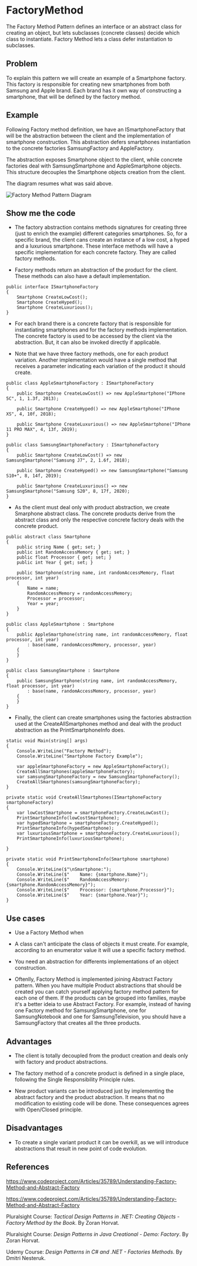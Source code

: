 # FactoryMethod

The Factory Method Pattern defines an interface or an abstract class for creating an object, but lets subclasses (concrete classes) decide which class to instantiate. Factory Method lets a class defer instantiation to subclasses.

## Problem

To explain this pattern we will create an example of a Smartphone factory. This factory is responsible for creating new smartphones from both Samsung and Apple brand. Each brand has it own way of constructing a smartphone, that will be defined by the factory method.

## Example

Following Factory method definition, we have an ISmartphoneFactory that will be the abstraction between the client and the implementation of smartphone construction. This abstraction defers smartphones instantiation to the concrete factories SamsungFactory and AppleFactory.

The abstraction exposes Smartphone object to the client, while concrete factories deal with SamsungSmartphone and AppleSmartphone objects. This structure decouples the Smartphone objects creation from the client.

The diagram resumes what was said above.

![Factory Method Pattern Diagram ](Images/SmartphoneFactory.png)

## Show me the code

 - The factory abstraction contains methods signatures for creating three (just to enrich the example) different categories smartphones. So, for a specific brand, the client cans create an instance of a low cost, a hyped and a luxurious smartphone. These interface methods will have a specific implementation for each concrete factory. They are called factory methods.

 - Factory methods return an abstraction of the product for the client. These methods can also have a default implementation.

```
public interface ISmartphoneFactory
{
    Smartphone CreateLowCost();
    Smartphone CreateHyped();
    Smartphone CreateLuxurious();
}
```

 - For each brand there is a concrete factory that is responsible for instantiating smartphones and for the factory methods implementation. The concrete factory is used to be accessed by the client via the abstraction. But, it can also be invoked directly if applicable.

 - Note that we have three factory methods, one for each product variation. Another implementation would have a single method that receives a parameter indicating each variation of the product it should create.

```
public class AppleSmartphoneFactory : ISmartphoneFactory
{
    public Smartphone CreateLowCost() => new AppleSmartphone("IPhone 5C", 1, 1.3f, 2013);

    public Smartphone CreateHyped() => new AppleSmartphone("IPhone XS", 4, 10f, 2018);

    public Smartphone CreateLuxurious() => new AppleSmartphone("IPhone 11 PRO MAX", 4, 13f, 2019);
}
```
```
public class SamsungSmartphoneFactory : ISmartphoneFactory
{
    public Smartphone CreateLowCost() => new SamsungSmartphone("Samsung J7", 2, 1.6f, 2018);

    public Smartphone CreateHyped() => new SamsungSmartphone("Samsung S10+", 8, 14f, 2019);

    public Smartphone CreateLuxurious() => new SamsungSmartphone("Samsung S20", 8, 17f, 2020);
}
```

 - As the client must deal only with product abstraction, we create Smarphone abstract class. The concrete products derive from the abstract class and only the respective concrete factory deals with the concrete product.

```
public abstract class Smartphone
{
    public string Name { get; set; }
    public int RandomAccessMemory { get; set; }
    public float Processor { get; set; }
    public int Year { get; set; }

    public Smartphone(string name, int randomAccessMemory, float processor, int year)
    {
        Name = name;
        RandomAccessMemory = randomAccessMemory;
        Processor = processor;
        Year = year;
    }
}

public class AppleSmartphone : Smartphone
{
    public AppleSmartphone(string name, int randomAccessMemory, float processor, int year)
        : base(name, randomAccessMemory, processor, year)
    {
    }
}

public class SamsungSmartphone : Smartphone
{
    public SamsungSmartphone(string name, int randomAccessMemory, float processor, int year)
        : base(name, randomAccessMemory, processor, year)
    {
    }
}
```

 - Finally, the client can create smartphones using the factories abstraction used at the CreateAllSmartphones method and deal with the product abstraction as the PrintSmartphoneInfo does.

```
static void Main(string[] args)
{
    Console.WriteLine("Factory Method");
    Console.WriteLine("Smartphone Factory Example");

    var appleSmartphoneFactory = new AppleSmartphoneFactory();
    CreateAllSmartphones(appleSmartphoneFactory);
    var samsungSmartphoneFactory = new SamsungSmartphoneFactory();
    CreateAllSmartphones(samsungSmartphoneFactory);
}

private static void CreateAllSmartphones(ISmartphoneFactory smartphoneFactory)
{
    var lowCostSmartphone = smartphoneFactory.CreateLowCost();
    PrintSmartphoneInfo(lowCostSmartphone);
    var hypedSmartphone = smartphoneFactory.CreateHyped();
    PrintSmartphoneInfo(hypedSmartphone);
    var luxuriousSmartphone = smartphoneFactory.CreateLuxurious();
    PrintSmartphoneInfo(luxuriousSmartphone);

}

private static void PrintSmartphoneInfo(Smartphone smartphone)
{
    Console.WriteLine($"\nSmartphone:");
    Console.WriteLine($"    Name: {smartphone.Name}");
    Console.WriteLine($"    RandomAccessMemory: {smartphone.RandomAccessMemory}");
    Console.WriteLine($"    Processor: {smartphone.Processor}");
    Console.WriteLine($"    Year: {smartphone.Year}");
}
```

## Use cases

 - Use a Factory Method when

 - A class can't anticipate the class of objects it must create. For example, according to an enumerator value it will use a specific factory method.

 - You need an abstraction for differents implementations of an object construction.

 - Oftenlly, Factory Method is implemented joining Abstract Factory pattern. When you have multiple Product abstractions that should be created you can catch yourself applying factory method pattern for each one of them. If the products can be grouped into families, maybe it's a better ideia to use Abstract Factory. For example, instead of having one Factory method for SamsungSmartphone, one for SamsungNotebook and one for SamsungTelevision, you should have a SamsungFactory that creates all the three products.

## Advantages

- The client is totally decoupled from the product creation and deals only with factory and product abstractions.

- The factory method of a concrete product is defined in a single place, following the Single Responsibility Principle rules.

- New product variants can be introduced just by implementing the abstract factory and the product abstraction. It means that no modification to existing code will be done. These consequences agrees with Open/Closed principle.

## Disadvantages

- To create a single variant product it can be overkill, as we will introduce abstractions that result in new point of code evolution.

## References

https://www.codeproject.com/Articles/35789/Understanding-Factory-Method-and-Abstract-Factory

https://www.codeproject.com/Articles/35789/Understanding-Factory-Method-and-Abstract-Factory

Pluralsight Course: *Tactical Design Patterns in .NET: Creating Objects - Factory Method by the Book*. By Zoran Horvat.

Pluralsight Course: *Design Patterns in Java Creational - Demo: Factory*. By Zoran Horvat.

Udemy Course: *Design Patterns in C# and .NET - Factories Methods*. By Dmitri Nesteruk.